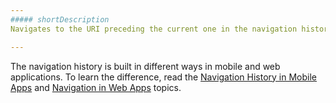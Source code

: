 ```yaml
---
##### shortDescription
Navigates to the URI preceding the current one in the navigation history.

---
```

The navigation history is built in different ways in mobile and web applications. To learn the difference, read the [Navigation History in Mobile Apps](/Documentation/17_2/Guide/SPA_Framework/Navigation_and_Routing/#Navigation_History_in_Mobile_Apps) and [Navigation in Web Apps](/Documentation/17_2/Guide/SPA_Framework/Navigation_and_Routing/#Navigation_in_Web_Apps) topics.
